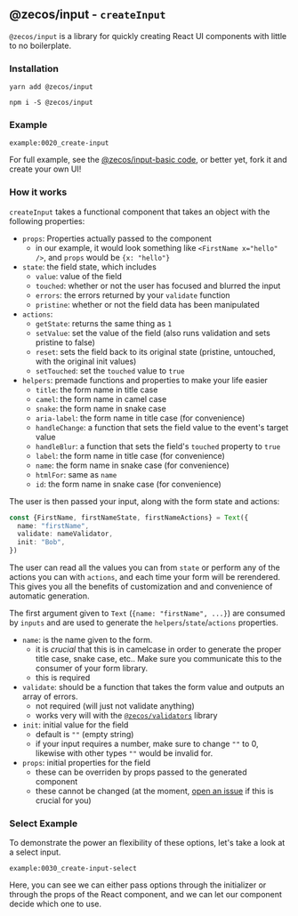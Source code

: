 ## @zecos/input - `createInput`

`@zecos/input` is a library for quickly creating React UI components with little to no boilerplate.

### Installation

`yarn add @zecos/input`

`npm i -S @zecos/input`

### Example

```tsx
example:0020_create-input
```

For full example, see the [@zecos/input-basic code](https://github.com/zecos/input-basic/blob/master/src/input-creators/Text.tsx), or better yet, fork it and create your own UI!

### How it works

`createInput` takes a functional component that takes an object with the following properties:

* `props`: Properties actually passed to the component
  * in our example, it would look something like `<FirstName x="hello" />`, and `props` would be `{x: "hello"}`
* `state`: the field state, which includes
  * `value`: value of the field
  * `touched`: whether or not the user has focused and blurred the input
  * `errors`: the errors returned by your `validate` function
  * `pristine`: whether or not the field data has been manipulated
* `actions`:
  * `getState`: returns the same thing as `1`
  * `setValue`: set the value of the field (also runs validation and sets pristine to false)
  * `reset`: sets the field back to its original state (pristine, untouched, with the original init values)
  * `setTouched`: set the `touched` value to `true`
* `helpers`: premade functions and properties to make your life easier
  * `title`: the form name in title case
  * `camel`: the form name in camel case
  * `snake`: the form name in snake case
  * `aria-label`: the form name in title case (for convenience)
  * `handleChange`: a function that sets the field value to the event's target value
  * `handleBlur`: a function that sets the field's `touched` property to `true`
  * `label`: the form name in title case (for convenience)
  * `name`: the form name in snake case (for convenience)
  * `htmlFor`: same as `name`
  * `id`: the form name in snake case (for convenience)
  
The user is then passed your input, along with the form state and actions:

```ts
const {FirstName, firstNameState, firstNameActions} = Text({
  name: "firstName",
  validate: nameValidator,
  init: "Bob",
})
```

The user can read all the values you can from `state` or perform any of the actions you can with `actions`, and each time your form will be rerendered. This gives you all the benefits of customization and and convenience of automatic generation.

The first argument given to `Text` (`{name: "firstName", ...}`) are consumed by `inputs` and are used to generate the `helpers`/`state`/`actions` properties.

* `name`: is the name given to the form.
  * it is *crucial* that this is in camelcase in order to generate the proper title case, snake case, etc.. Make sure you communicate this to the consumer of your form library.
  * this is required
* `validate`: should be a function that takes the form value and outputs an array of errors.
  * not required (will just not validate anything)
  * works very will with the [`@zecos/validators`](https://npmjs.org/@zecos/validators`) library
* `init`: initial value for the field
  * default is `""` (empty string)
  * if your input requires a number, make sure to change `""` to 0, likewise with other types `""` would be invalid for.
* `props`: initial properties for the field
  * these can be overriden by props passed to the generated component
  * these cannot be changed (at the moment, [open an issue](https://github.com/zecos/input/issues/new) if this is crucial for you)

### Select Example

To demonstrate the power an flexibility of these options, let's take a look at a select input.

```tsx
example:0030_create-input-select
```

Here, you can see we can either pass options through the initializer or through the props of the React component, and we can let our component decide which one to use.